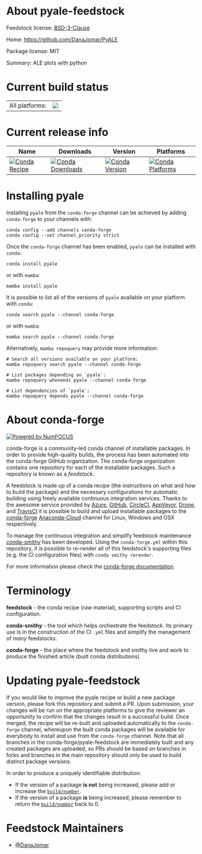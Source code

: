 About pyale-feedstock
=====================

Feedstock license: [BSD-3-Clause](https://github.com/conda-forge/pyale-feedstock/blob/main/LICENSE.txt)

Home: https://github.com/DanaJomar/PyALE

Package license: MIT

Summary: ALE plots with python

Current build status
====================


<table><tr><td>All platforms:</td>
    <td>
      <a href="https://dev.azure.com/conda-forge/feedstock-builds/_build/latest?definitionId=20180&branchName=main">
        <img src="https://dev.azure.com/conda-forge/feedstock-builds/_apis/build/status/pyale-feedstock?branchName=main">
      </a>
    </td>
  </tr>
</table>

Current release info
====================

| Name | Downloads | Version | Platforms |
| --- | --- | --- | --- |
| [![Conda Recipe](https://img.shields.io/badge/recipe-pyale-green.svg)](https://anaconda.org/conda-forge/pyale) | [![Conda Downloads](https://img.shields.io/conda/dn/conda-forge/pyale.svg)](https://anaconda.org/conda-forge/pyale) | [![Conda Version](https://img.shields.io/conda/vn/conda-forge/pyale.svg)](https://anaconda.org/conda-forge/pyale) | [![Conda Platforms](https://img.shields.io/conda/pn/conda-forge/pyale.svg)](https://anaconda.org/conda-forge/pyale) |

Installing pyale
================

Installing `pyale` from the `conda-forge` channel can be achieved by adding `conda-forge` to your channels with:

```
conda config --add channels conda-forge
conda config --set channel_priority strict
```

Once the `conda-forge` channel has been enabled, `pyale` can be installed with `conda`:

```
conda install pyale
```

or with `mamba`:

```
mamba install pyale
```

It is possible to list all of the versions of `pyale` available on your platform with `conda`:

```
conda search pyale --channel conda-forge
```

or with `mamba`:

```
mamba search pyale --channel conda-forge
```

Alternatively, `mamba repoquery` may provide more information:

```
# Search all versions available on your platform:
mamba repoquery search pyale --channel conda-forge

# List packages depending on `pyale`:
mamba repoquery whoneeds pyale --channel conda-forge

# List dependencies of `pyale`:
mamba repoquery depends pyale --channel conda-forge
```


About conda-forge
=================

[![Powered by
NumFOCUS](https://img.shields.io/badge/powered%20by-NumFOCUS-orange.svg?style=flat&colorA=E1523D&colorB=007D8A)](https://numfocus.org)

conda-forge is a community-led conda channel of installable packages.
In order to provide high-quality builds, the process has been automated into the
conda-forge GitHub organization. The conda-forge organization contains one repository
for each of the installable packages. Such a repository is known as a *feedstock*.

A feedstock is made up of a conda recipe (the instructions on what and how to build
the package) and the necessary configurations for automatic building using freely
available continuous integration services. Thanks to the awesome service provided by
[Azure](https://azure.microsoft.com/en-us/services/devops/), [GitHub](https://github.com/),
[CircleCI](https://circleci.com/), [AppVeyor](https://www.appveyor.com/),
[Drone](https://cloud.drone.io/welcome), and [TravisCI](https://travis-ci.com/)
it is possible to build and upload installable packages to the
[conda-forge](https://anaconda.org/conda-forge) [Anaconda-Cloud](https://anaconda.org/)
channel for Linux, Windows and OSX respectively.

To manage the continuous integration and simplify feedstock maintenance
[conda-smithy](https://github.com/conda-forge/conda-smithy) has been developed.
Using the ``conda-forge.yml`` within this repository, it is possible to re-render all of
this feedstock's supporting files (e.g. the CI configuration files) with ``conda smithy rerender``.

For more information please check the [conda-forge documentation](https://conda-forge.org/docs/).

Terminology
===========

**feedstock** - the conda recipe (raw material), supporting scripts and CI configuration.

**conda-smithy** - the tool which helps orchestrate the feedstock.
                   Its primary use is in the construction of the CI ``.yml`` files
                   and simplify the management of *many* feedstocks.

**conda-forge** - the place where the feedstock and smithy live and work to
                  produce the finished article (built conda distributions)


Updating pyale-feedstock
========================

If you would like to improve the pyale recipe or build a new
package version, please fork this repository and submit a PR. Upon submission,
your changes will be run on the appropriate platforms to give the reviewer an
opportunity to confirm that the changes result in a successful build. Once
merged, the recipe will be re-built and uploaded automatically to the
`conda-forge` channel, whereupon the built conda packages will be available for
everybody to install and use from the `conda-forge` channel.
Note that all branches in the conda-forge/pyale-feedstock are
immediately built and any created packages are uploaded, so PRs should be based
on branches in forks and branches in the main repository should only be used to
build distinct package versions.

In order to produce a uniquely identifiable distribution:
 * If the version of a package **is not** being increased, please add or increase
   the [``build/number``](https://docs.conda.io/projects/conda-build/en/latest/resources/define-metadata.html#build-number-and-string).
 * If the version of a package **is** being increased, please remember to return
   the [``build/number``](https://docs.conda.io/projects/conda-build/en/latest/resources/define-metadata.html#build-number-and-string)
   back to 0.

Feedstock Maintainers
=====================

* [@DanaJomar](https://github.com/DanaJomar/)

